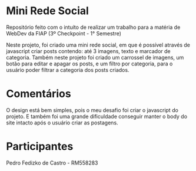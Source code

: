 # Mini Rede Social
Repositório feito com o intuíto de realizar um trabalho para a matéria de WebDev da FIAP (3º Checkpoint - 1° Semestre)

Neste projeto, foi criado uma mini rede social, em que é possível através de javascript criar posts contendo: até 3 imagens, texto e marcador de categoria.
Também neste projeto foi criado um carrossel de imagens, um botão para editar e apagar os posts, e um filtro por categoria, para o usuário poder filtrar a categoria dos posts criados.

# Comentários
O design está bem simples, pois o meu desafio foi criar o javascript do projeto. E também foi uma grande dificuldade conseguir manter o body do site intacto após o usuário criar as postagens.

# Participantes
Pedro Fedizko de Castro - RM558283
